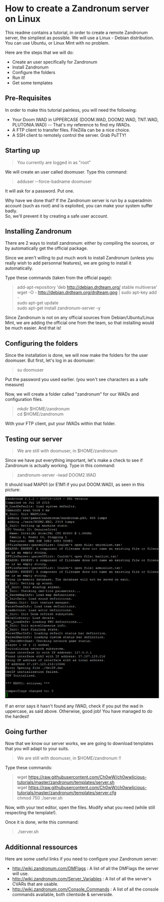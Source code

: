 # How to create a Zandronum server on Linux

This readme contains a tutorial, in order to create a remote Zandronum server, the simpliest as possible.
We will use a Linux - Debian distribution. You can use Ubuntu, or Linux Mint with no problem.

Here are the steps that we will do:
- Create an user specifically for Zandronum
- Install Zandronum
- Configure the folders
- Run it!
- Get some templates


## Pre-Requisites

In order to make this tutorial painless, you will need the following:
- Your Doom IWAD in UPPERCASE (DOOM.WAD, DOOM2.WAD, TNT.WAD, PLUTONIA.WAD) -- That's my reference to find my IWADs.
- A FTP client to transfer files. FileZilla can be a nice choice.
- A SSH client to remotely control the server. Grab PuTTY!

## Starting up

>You currently are logged in as "root"

We will create an user called doomuser. Type this command:
> adduser --force-badname doomuser 

It will ask for a password. Put one.

Why have we done that? If the Zandronum server is run by a superadmin account (such as root) and is exploited, you can make your system suffer badly. <br />
So, we'll prevent it by creating a safe user account.

## Installing Zandronum

There are 2 ways to install zandronum: either by compiling the sources, or by automatically get the official package.

Since we aren't willing to put much work to install Zandronum (unless you really wish to add personnal features), we are going to install it automatically.

Type these commands (taken from the official page):
> add-apt-repository 'deb http://debian.drdteam.org/ stable multiverse' <br />
wget -O - http://debian.drdteam.org/drdteam.gpg | sudo apt-key add - <br />
sudo apt-get update <br />
sudo apt-get install zandronum-server -y

Since Zandronum is not on any official sources from Debian/Ubuntu/Linux Mint, we are adding the official one from the team, so that installing would be much easier. And that is!

## Configuring the folders

Since the installation is done, we will now make the folders for the user doomuser. 
But first, let's log in as doomuser:

> su doomuser

Put the password you used earlier. (you won't see characters as a safe measure)

Now, we will create a folder called "zandronum" for our WADs and configuration files.

> mkdir $HOME/zandronum <br />
cd $HOME/zandronum

With your FTP client, put your IWADs within that folder.

## Testing our server

> We are still with doomuser, in $HOME/zandronum 

Since we have put everything important, let's make a check to see if Zandronum is actually working. Type in this command:
> zandronum-server -iwad DOOM2.WAD

It should load MAP01 (or E1M1 if you put DOOM.WAD), as seen in this picture:

![success](https://raw.githubusercontent.com/Ch0wW/ch0wwlicious-tutorials/master/zandronum/images/success.PNG)

If an error says it hasn't found any IWAD, check if you put the wad in uppercase, as said above. Otherwise, good job! You have managed to do the hardest!

## Going further

Now that we know our server works, we are going to download templates that you will adapt to your suits.

> We are still with doomuser, in $HOME/zandronum !!

Type these commands:

> wget https://raw.githubusercontent.com/Ch0wW/ch0wwlicious-tutorials/master/zandronum/templates/server.sh<br />
wget https://raw.githubusercontent.com/Ch0wW/ch0wwlicious-tutorials/master/zandronum/templates/server.cfg<br />
chmod 750 ./server.sh

Now, with your text editor, open the files. Modify what you need (while still respecting the template!). 

Once it is done, write this command:
> ./server.sh

## Additionnal ressources

Here are some useful links if you need to configure your Zandronum server:
- http://wiki.zandronum.com/DMFlags : A list of all the DMFlags the server will use.
- http://wiki.zandronum.com/Server_Variables : A list of all the server's CVARs that are usable.
- http://wiki.zandronum.com/Console_Commands : A list of all the console commands available, both clientside & serverside.
